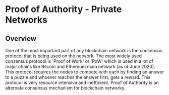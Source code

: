 


# Proof of Authority - Private Networks

## Overview
One of the most important part of any blockchain network is the consensus protocol that is being used on the network. The most widely used consensus protocol is 'Proof of Work' or 'PoW' which is used in a lot of major chains like Bitcoin and Ethereum main network (as of June 2020). This protocol requires the nodes to compete with each by finding an answer to a puzzle and whoever reaches the answer first, gets a reward. This protocol is very resource intensive and inefficient. 
Proof of Authority is an alternate consensus mechanism for blockchain networks. 

<!--stackedit_data:
eyJoaXN0b3J5IjpbLTIwOTMxOTk0MDIsMjU3ODEzMzM5LDU5OT
E2NDA1NCwtMTI4NzA2MTk3M119
-->